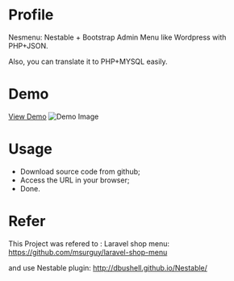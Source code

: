 # Profile
Nesmenu: Nestable + Bootstrap  Admin Menu like Wordpress with PHP+JSON.

Also, you can translate it to PHP+MYSQL easily.

# Demo
[View Demo]()
![Demo Image](https://github.com/yeszao/nesmenu/raw/master/snapshot.png)


# Usage
- Download source code from github;
- Access the URL in your browser;
- Done.

# Refer
This Project was refered to : Laravel shop menu: https://github.com/msurguy/laravel-shop-menu

and use Nestable plugin: http://dbushell.github.io/Nestable/
